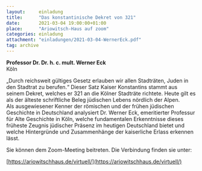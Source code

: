 ```yaml
---
layout:     einladung
title:      "Das konstantinische Dekret von 321"
date:       2021-03-04 19:00:00+01:00
place:      "Ariowitsch-Haus auf zoom"
categories: einladung
attachment: "einladungen/2021-03-04-WernerEck.pdf"
tag: archive
---
```


**Professor Dr. Dr. h. c. mult. Werner Eck**
<br>
Köln

„Durch reichsweit gültiges Gesetz erlauben wir allen Stadträten, Juden in den Stadtrat zu berufen.“ Dieser Satz Kaiser Konstantins stammt aus seinem Dekret, welches er 321 an die Kölner Stadträte richtete. Heute gilt es als der älteste schriftliche Beleg jüdischen Lebens nördlich der Alpen.
<br>
Als ausgewiesener Kenner der römischen und der frühen jüdischen Geschichte in Deutschland analysiert Dr. Werner Eck, emeritierter Professur für Alte Geschichte in Köln, welche fundamentalen Erkenntnisse dieses früheste Zeugnis jüdischer Präsenz im heutigen Deutschland bietet und welche Hintergründe und Zusammenhänge der kaiserliche Erlass erkennen lässt.

Sie können dem Zoom-Meeting beitreten.
Die Verbindung finden sie unter:

[https://ariowitschhaus.de/virtuell/](https://ariowitschhaus.de/virtuell/)
